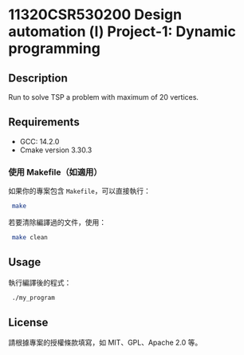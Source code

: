 # 11320CSR530200  Design automation (Ⅰ) Project-1: Dynamic programming

## Description
Run to solve TSP a problem with maximum of 20 vertices.

## Requirements
- GCC: 14.2.0
- Cmake version 3.30.3



### 使用 Makefile（如適用）
如果你的專案包含 `Makefile`，可以直接執行：

```sh
 make
```

若要清除編譯過的文件，使用：

```sh
 make clean
```

## Usage
執行編譯後的程式：

```sh
 ./my_program
```

## License
請根據專案的授權條款填寫，如 MIT、GPL、Apache 2.0 等。

